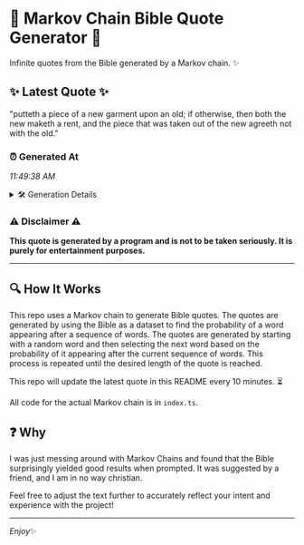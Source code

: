 # 📖 Markov Chain Bible Quote Generator 📖

Infinite quotes from the Bible generated by a Markov chain. ✨

## ✨ Latest Quote ✨
"putteth a piece of a new garment upon an old; if otherwise, then both the new maketh a rent, and the piece that was taken out of the new agreeth not with the old."

### ⏰ Generated At
*11:49:38 AM*

<details>
    <summary>🛠️ Generation Details</summary>
    <p>
        <strong>🌱 Seed:</strong> putteth<br>
        <strong>🔄 Iterations:</strong> 33<br>
        <strong>📜 Context History:</strong><br>[ putteth ]: a<br>[ putteth, a ]: piece<br>[ putteth, a, piece ]: of<br>[ putteth, a, piece, of ]: a<br>[ putteth, a, piece, of, a ]: new<br>[ putteth, a, piece, of, a, new ]: garment<br>[ a, piece, of, a, new, garment ]: upon<br>[ piece, of, a, new, garment, upon ]: an<br>[ of, a, new, garment, upon, an ]: old;<br>[ a, new, garment, upon, an, old; ]: if<br>[ new, garment, upon, an, old;, if ]: otherwise,<br>[ garment, upon, an, old;, if, otherwise, ]: then<br>[ upon, an, old;, if, otherwise,, then ]: both<br>[ an, old;, if, otherwise,, then, both ]: the<br>[ old;, if, otherwise,, then, both, the ]: new<br>[ if, otherwise,, then, both, the, new ]: maketh<br>[ otherwise,, then, both, the, new, maketh ]: a<br>[ then, both, the, new, maketh, a ]: rent,<br>[ both, the, new, maketh, a, rent, ]: and<br>[ the, new, maketh, a, rent,, and ]: the<br>[ new, maketh, a, rent,, and, the ]: piece<br>[ maketh, a, rent,, and, the, piece ]: that<br>[ a, rent,, and, the, piece, that ]: was<br>[ rent,, and, the, piece, that, was ]: taken<br>[ and, the, piece, that, was, taken ]: out<br>[ the, piece, that, was, taken, out ]: of<br>[ piece, that, was, taken, out, of ]: the<br>[ that, was, taken, out, of, the ]: new<br>[ was, taken, out, of, the, new ]: agreeth<br>[ taken, out, of, the, new, agreeth ]: not<br>[ out, of, the, new, agreeth, not ]: with<br>[ of, the, new, agreeth, not, with ]: the<br>[ the, new, agreeth, not, with, the ]: old.<br>
    </p>
</details>

### ⚠️ Disclaimer ⚠️
**This quote is generated by a program and is not to be taken seriously. It is purely for entertainment purposes.**

---

## 🔍 How It Works

This repo uses a Markov chain to generate Bible quotes. The quotes are generated by using the Bible as a dataset to find the probability of a word appearing after a sequence of words. The quotes are generated by starting with a random word and then selecting the next word based on the probability of it appearing after the current sequence of words. This process is repeated until the desired length of the quote is reached.

This repo will update the latest quote in this README every 10 minutes. ⏳

All code for the actual Markov chain is in `index.ts`.

## ❓ Why

I was just messing around with Markov Chains and found that the Bible surprisingly yielded good results when prompted. 
It was suggested by a friend, and I am in no way christian.

Feel free to adjust the text further to accurately reflect your intent and experience with the project!

---

*Enjoy*✨
